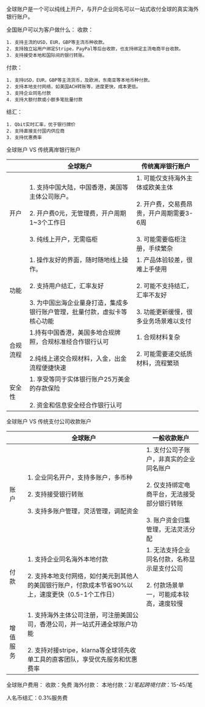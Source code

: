 全球账户是一个可以纯线上开户，与开户企业同名可以一站式收付全球的真实海外银行账户。



全国账户可以为客户做什么：
收款：

	1. 支持主流的USD，EUR，GBP等主流币种收款。
 	2. 支持独立站用户绑定Stripe，PayPal等后台收款，也支持绑定主流电商平台收款。
 	3. 支持接受本地和国际间的银行转账。

付款：

	1. 支持USD，EUR，GBP等主流货币，及欧洲，东南亚等本地币种付款。
 	2. 支持本地支付网络，如美国ACH转账等，进度更快，成本更低。
 	3. 支持企业同名付款
 	4. 支持大额付款或小额多笔批量付款

结汇：

	1. Qbit实时汇率，优于银行牌价
 	2. 支持直接支付国内供应商
 	3. 支持优惠费率



全球账户 VS 传统离岸银行账户

|          | 全球账户                                                     | 传统离岸银行账户                                             |
| -------- | ------------------------------------------------------------ | ------------------------------------------------------------ |
| 开户     | 1. 支持中国大陆，中国香港，美国等主体公司账户。<br /><br />2. 开户费0元，无管理费，开户周期1~3个工作日<br /><br />3. 纯线上开户，无需临柜 | 1. 可能仅支持海外主体或欧美主体<br /><br />2. 开户费，交易费昂贵，开户周期需要3-6周<br /><br />3. 可能需要临柜注册，手续繁杂 |
| 功能     | 1. 操作友好的界面，随时随地线上操作。<br /><br />2. 支持用户结汇，汇率友好<br /><br />3. 为中国出海企业量身打造，集成多银行账户管理，批量付款，虚拟卡等核心功能 | 1. 产品体验较差，很难上手使用<br /><br />2. 可能不支持结汇，汇率不友好<br /><br />3. 功能更新缓慢，很多业务场景难以支付 |
| 合规流程 | 1.持有中国香港，美国多地合规牌照，合规标准经合作银行认可<br /><br />2.纯线上递交合规材料，入金，出金流程便捷快速 | 1. 合规材料复杂<br /><br />2. 可能需要递交纸质材料，流程繁琐 |
| 安全性   | 1. 享受等同于实体银行账户25万美金的存款保险<br /><br />2. 资金和信息安全经合作银行认可 |                                                              |

全球账户 VS 传统支付公司收款账户

|          | 全球账户                                                     | 一般收款账户                                                 |
| -------- | ------------------------------------------------------------ | ------------------------------------------------------------ |
| 账户     | 1. 企业同名开户，支持多账户，多币种<br /><br />2. 支持接受银行转账<br /><br />3. 支持多账户管理，灵活管理，调配资金 | 1. 支付公司子账户，非真实的企业同名账户<br /><br />2. 仅支持绑定电商平台，无法接受部分银行转账<br /><br />3. 账户资金归集管理，无法灵活分配 |
| 付款     | 1. 支持企业同名海外本地付款<br /><br />2. 支持本地支付网络，如付美元到其他人的美国银行账户，付款成本节省90%以上，速度更快（0.5-1个工作日） | 1. 无法支持企业同名付款，名称显示是支付公司<br /><br />2. 付款场景单一，可能成本较高，速度较慢 |
| 增值服务 | 1. 支持海外主体公司注册，可注册美国公司，香港公司，并一站式开通全球账户功能<br /><br />2. 支持对接stripe，klarna等全球领先收单工具的直客团队，享受优先服务和优惠费率 |                                                              |

全球账户费用：
收款：免费
海外付款：
本地付款：$2/笔起
跨境付款：$15-45/笔

人名币结汇：0.3%服务费